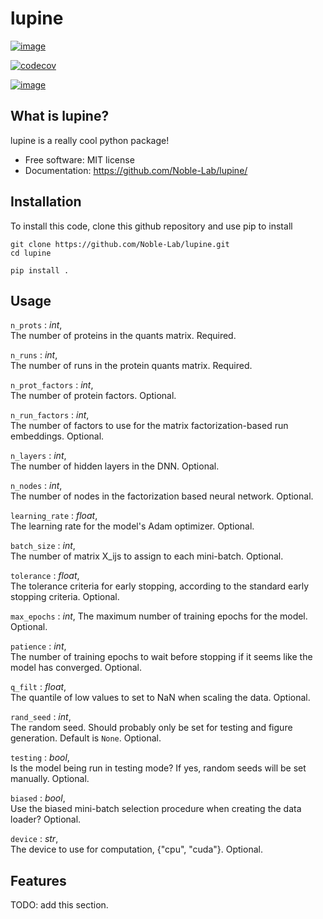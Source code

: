 lupine
================================

[![image](https://img.shields.io/travis/%7B%7B%20cookiecutter.github_username%20%7D%7D/%7B%7B%20cookiecutter.repo_name%20%7D%7D.svg)](https://travis-ci.org/%7B%7B%20cookiecutter.github_username%20%7D%7D/%7B%7B%20cookiecutter.repo_name%20%7D%7D)


[![codecov](https://codecov.io/gh/%7B%7B%20cookiecutter.github_username%20%7D%7D/%7B%7B%20cookiecutter.repo_name%20%7D%7D/branch/master/graph/badge.svg)](https://codecov.io/gh/%7B%7B%20cookiecutter.github_username%20%7D%7D/%7B%7B%20cookiecutter.repo_name%20%7D%7D)

[![image](https://img.shields.io/pypi/v/%7B%7B%20cookiecutter.repo_name%20%7D%7D.svg)](https://pypi.python.org/pypi/%7B%7B%20cookiecutter.repo_name%20%7D%7D)


What is lupine?
-------------------------------------

lupine is a really cool python package! 

-   Free software: MIT license
-   Documentation: <https://github.com/Noble-Lab/lupine/>

Installation
------------

To install this code, clone this github repository and use pip to install

```
git clone https://github.com/Noble-Lab/lupine.git
cd lupine 

pip install . 
```

Usage
-----
`n_prots` : _int_,    
    The number of proteins in the quants matrix. Required.     

`n_runs` : _int_,    
    The number of runs in the protein quants matrix. Required.       

`n_prot_factors` : _int_,    
    The number of protein factors. Optional.          

`n_run_factors` : _int_,   
    The number of factors to use for the matrix factorization-based run embeddings. Optional.        

`n_layers` : _int_,     
    The number of hidden layers in the DNN. Optional.        

`n_nodes` : _int_,      
    The number of nodes in the factorization based neural network. Optional.             

`learning_rate` : _float_,           
    The learning rate for the model's Adam optimizer. Optional.        

`batch_size` : _int_,         
    The number of matrix X_ijs to assign to each mini-batch. Optional.           

`tolerance` : _float_,         
    The tolerance criteria for early stopping, according to the standard early stopping criteria. Optional.             

`max_epochs` : _int_,
    The maximum number of training epochs for the model. Optional.           

`patience` : _int_,      
    The number of training epochs to wait before stopping if it seems like the model has converged. Optional.          

`q_filt` : _float_,             
    The quantile of low values to set to NaN when scaling the data. Optional.        

`rand_seed` : _int_,           
    The random seed. Should probably only be set for testing and figure generation. Default is `None`. Optional.           

`testing` : _bool_,        
    Is the model being run in testing mode? If yes, random seeds will be set manually. Optional.          

`biased` : _bool_,           
    Use the biased mini-batch selection procedure when creating the data loader? Optional.      

`device` : _str_,    
    The device to use for computation, {"cpu", "cuda"}. Optional.     

Features
--------

TODO: add this section. 

